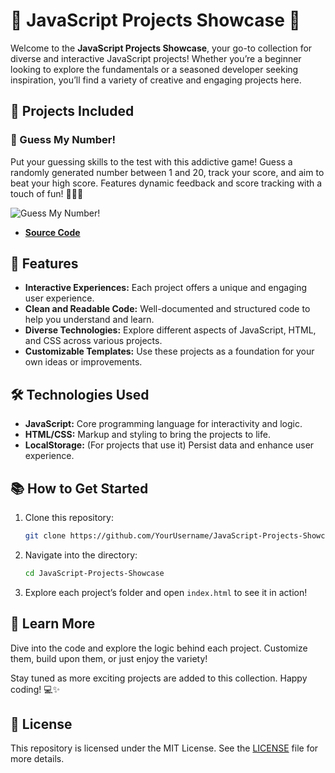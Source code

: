 # 🌟 JavaScript Projects Showcase 🚀

Welcome to the **JavaScript Projects Showcase**, your go-to collection for diverse and interactive JavaScript projects! Whether you’re a beginner looking to explore the fundamentals or a seasoned developer seeking inspiration, you’ll find a variety of creative and engaging projects here.

## 📁 Projects Included

### 🎯 Guess My Number!
Put your guessing skills to the test with this addictive game! Guess a randomly generated number between 1 and 20, track your score, and aim to beat your high score. Features dynamic feedback and score tracking with a touch of fun! 🕵️‍♂️✨

![Guess My Number!](https://media.giphy.com/media/mLmgnWEsXVWq6IAgAs/giphy.gif)

- **[Source Code](https://github.com/CodeWithShivram/Javascipt/tree/main/starter)**


## 🚀 Features

- **Interactive Experiences:** Each project offers a unique and engaging user experience.
- **Clean and Readable Code:** Well-documented and structured code to help you understand and learn.
- **Diverse Technologies:** Explore different aspects of JavaScript, HTML, and CSS across various projects.
- **Customizable Templates:** Use these projects as a foundation for your own ideas or improvements.

## 🛠 Technologies Used

- **JavaScript:** Core programming language for interactivity and logic.
- **HTML/CSS:** Markup and styling to bring the projects to life.
- **LocalStorage:** (For projects that use it) Persist data and enhance user experience.

## 📚 How to Get Started

1. Clone this repository:
    ```bash
    git clone https://github.com/YourUsername/JavaScript-Projects-Showcase.git
    ```
2. Navigate into the directory:
    ```bash
    cd JavaScript-Projects-Showcase
    ```
3. Explore each project’s folder and open `index.html` to see it in action!

## 📜 Learn More

Dive into the code and explore the logic behind each project. Customize them, build upon them, or just enjoy the variety!

Stay tuned as more exciting projects are added to this collection. Happy coding! 💻✨

## 📄 License

This repository is licensed under the MIT License. See the [LICENSE](LICENSE) file for more details.

